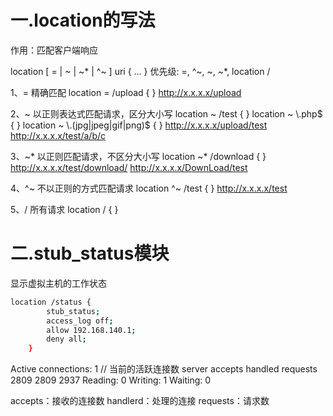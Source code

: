 # 一.location的写法

作用：匹配客户端响应

location [ = | ~ | ~* | ^~ ] uri { … }
优先级: =, ^~, ~, ~\*, location /


1、= 
精确匹配
location = /upload {    }
http://x.x.x.x/upload

2、~ 
以正则表达式匹配请求，区分大小写
location ~ /test {    }
location ~ \\.php$ {    }
location ~ \\.(jpg|jpeg|gif|png)$ {    }
http://x.x.x.x/upload/test
http://x.x.x.x/test/a/b/c

3、~* 
以正则匹配请求，不区分大小写
location ~* /download {    }
http://x.x.x.x/test/download/
http://x.x.x.x/DownLoad/test

4、^~ 
不以正则的方式匹配请求
location ^~ /test {    }
http://x.x.x.x/test

5、/
所有请求
location  /   {    }





# 二.stub_status模块

显示虚拟主机的工作状态

```bash
location /status {
        stub_status;
        access_log off;
        allow 192.168.140.1;
        deny all;
    }
```


Active connections: 1 				// 当前的活跃连接数
server accepts handled requests
 2809 2809 2937 
Reading: 0 Writing: 1 Waiting: 0

accepts：接收的连接数
handlerd：处理的连接
requests：请求数 
